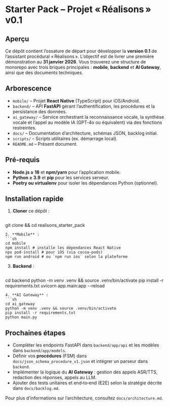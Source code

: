 # Starter Pack – Projet « Réalisons » v0.1

## Aperçu
Ce dépôt contient l’ossature de départ pour développer la **version 0.1** de l’assistant procédural « Réalisons ». L’objectif est de livrer une première démonstration au **31 janvier 2026**. Vous trouverez une structure de monorepo avec trois briques principales : **mobile**, **backend** et **AI Gateway**, ainsi que des documents techniques.

## Arborescence
- `mobile/` – Projet **React Native** (TypeScript) pour iOS/Android.
- `backend/` – API **FastAPI** gérant l’authentification, les procédures et la persistance des données.
- `ai_gateway/` – Service orchestrant la reconnaissance vocale, la synthèse vocale et l’appel au modèle IA (GPT‑4o ou équivalent) via des fonctions restreintes.
- `docs/` – Documentation d’architecture, schémas JSON, backlog initial.
- `scripts/` – Scripts utilitaires (ex. démarrage local).
- `README.md` – Présent document.

## Pré-requis
- **Node.js ≥ 18** et **npm/yarn** pour l’application mobile.
- **Python ≥ 3.9** et **pip** pour les services serveur.
- **Poetry ou virtualenv** pour isoler les dépendances Python (optionnel).

## Installation rapide
1. **Cloner** ce dépôt :
   ```sh
git clone <url-du-repo> && cd realisons_starter_pack
   ```
2. **Mobile** :
   ```sh
cd mobile
npm install # installe les dépendances React Native
npx pod-install # pour iOS (via cocoa‑pods)
npm run android # ou `npm run ios` selon la plateforme
   ```
3. **Backend** :
   ```sh
cd backend
python -m venv .venv && source .venv/bin/activate
pip install -r requirements.txt
uvicorn app.main:app --reload
   ```
4. **AI Gateway** :
   ```sh
cd ai_gateway
python -m venv .venv && source .venv/bin/activate
pip install -r requirements.txt
python main.py
   ```

## Prochaines étapes
- Compléter les endpoints FastAPI dans `backend/app/api` et les modèles dans `backend/app/models`.
- Définir vos **procédures** (FSM) dans `docs/json_schema_procedure_v1.json` et intégrer un parseur dans `backend`.
- Implémenter la logique du **AI Gateway** : gestion des appels ASR/TTS, redaction des réponses, appels au LLM.
- Ajouter des tests unitaires et end‑to‑end (E2E) selon la stratégie décrite dans `docs/backlog.md`.

Pour plus d’informations sur l’architecture, consultez `docs/architecture.md`.
